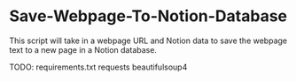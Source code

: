 # Save-Webpage-To-Notion-Database
This script will take in a webpage URL and Notion data to save the webpage text to a new page in a Notion database.

TODO: requirements.txt
requests
beautifulsoup4